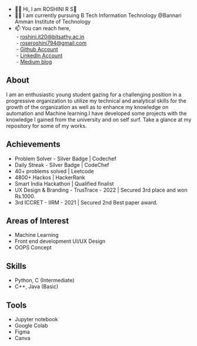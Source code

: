 * 👩‍💻 Hi, I am ROSHINI R S👋
* 👩‍🎓 I am currently pursuing B Tech Information Technology @Bannari Amman Institute of Technology
* 📫 You can reach here, <br>
      &nbsp;- roshini.it20@bitsathy.ac.in<br>
      &nbsp;- roseroshini794@gmail.com<br>
      &nbsp;- [Github Account](https://github.com/roshini-it20)<br>
      &nbsp;- [LinkedIn Account](https://www.linkedin.com/in/roshini-r-s-852967200/)<br>
      &nbsp;- [Medium blog](https://medium.com/@ROSHINIRS)<br>
## About
I am an enthusiastic young student gazing for a challenging position in a progressive organization to utilize my technical and analytical skills for the growth of the organization as well as to enhance my knowledge on automation and Machine learning.I have developed some projects with the knowledge I gained from the university and on self surf. Take a glance at my repository for some of my works.
## Achievements
- Problem Solver - Silver Badge | Codechef
- Daily Streak - Silver Badge | CodeChef
- 40+ problems solved | Leetcode
- 4800+ Hackos | HackerRank
- Smart India Hackathon | Qualified finalist
- UX Design & Branding - TrusTrace - 2022 | Secured 3rd place and won Rs.1000.
- 3rd ICCRET - IIRM - 2021 | Secured 2nd Best paper award.
## Areas of Interest
- Machine Learning
- Front end development UI/UX Design
- OOPS Concept
## Skills
- Python, C (Intermediate)
- C++, Java (Basic)
## Tools
- Jupyter notebook
- Google Colab
- Figma
- Canva
